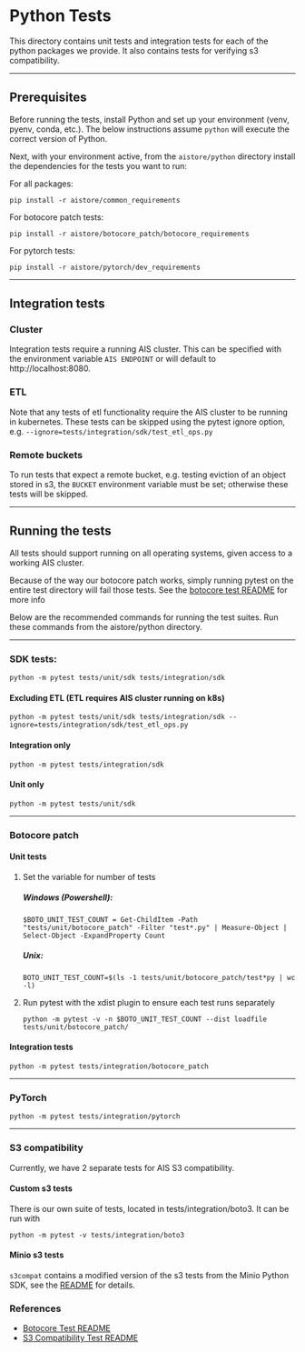 # Python Tests

This directory contains unit tests and integration tests for each of the python packages we provide.
It also contains tests for verifying s3 compatibility.

---

## Prerequisites

Before running the tests, install Python and set up your environment (venv, pyenv, conda, etc.). 
The below instructions assume `python` will execute the correct version of Python. 

Next, with your environment active, from the `aistore/python` directory install the dependencies for the tests you want 
to run:

For all packages:

`pip install -r aistore/common_requirements`

For botocore patch tests:

`pip install -r aistore/botocore_patch/botocore_requirements`

For pytorch tests:

`pip install -r aistore/pytorch/dev_requirements`

---

## Integration tests

### Cluster

Integration tests require a running AIS cluster. 
This can be specified with the environment variable `AIS ENDPOINT` or will default to http://localhost:8080. 

### ETL

Note that any tests of etl functionality require the AIS cluster to be running in kubernetes. 
These tests can be skipped using the pytest ignore option, e.g. `--ignore=tests/integration/sdk/test_etl_ops.py`

### Remote buckets

To run tests that expect a remote bucket, e.g. testing eviction of an object stored in s3, the `BUCKET`
environment variable must be set; otherwise these tests will be skipped. 

---

## Running the tests

All tests should support running on all operating systems, given access to a working AIS cluster. 

Because of the way our botocore patch works, simply running pytest on the entire test directory will fail those tests. See the [botocore test README](python/tests/unit/botocore_patch/README.md) for more info

Below are the recommended commands for running the test suites. Run these commands from the aistore/python directory. 

---

### SDK tests:

`python -m pytest tests/unit/sdk tests/integration/sdk`


#### Excluding ETL (ETL requires AIS cluster running on k8s)

`python -m pytest tests/unit/sdk tests/integration/sdk --ignore=tests/integration/sdk/test_etl_ops.py`


#### Integration only

`python -m pytest tests/integration/sdk`

#### Unit only

`python -m pytest tests/unit/sdk`

---

### Botocore patch

#### Unit tests
1.  Set the variable for number of tests
    ##### Windows (Powershell): 
        $BOTO_UNIT_TEST_COUNT = Get-ChildItem -Path "tests/unit/botocore_patch" -Filter "test*.py" | Measure-Object | Select-Object -ExpandProperty Count
    ##### Unix:
        BOTO_UNIT_TEST_COUNT=$(ls -1 tests/unit/botocore_patch/test*py | wc -l)
2.  Run pytest with the xdist plugin to ensure each test runs separately

    `python -m pytest -v -n $BOTO_UNIT_TEST_COUNT --dist loadfile tests/unit/botocore_patch/`

#### Integration tests

    python -m pytest tests/integration/botocore_patch

---

### PyTorch

    python -m pytest tests/integration/pytorch

---

### S3 compatibility

Currently, we have 2 separate tests for AIS S3 compatibility.

#### Custom s3 tests

There is our own suite of tests, located in tests/integration/boto3. It can be run with

    python -m pytest -v tests/integration/boto3 


#### Minio s3 tests

`s3compat` contains a modified version of the s3 tests from the Minio Python SDK, see the [README](s3compat/README.md) for details.

### References

* [Botocore Test README](unit/botocore_patch/README.md)
* [S3 Compatibility Test README](s3compat/README.md)

